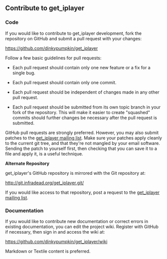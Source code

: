 ## Contribute to get_iplayer

### Code

If you would like to contribute to get_iplayer development, fork the repository on GitHub and submit a pull request with your changes:

<https://github.com/dinkypumpkin/get_iplayer>

Follow a few basic guidelines for pull requests:

- Each pull request should contain only one new feature or a fix for a single bug.

- Each pull request should contain only one commit.

- Each pull request should be independent of changes made in any other pull request.

- Each pull request should be submitted from its own topic branch in your fork of the repository.  This will make it easier to create "squashed" commits should further changes be necessary after the pull request is submitted.

GitHub pull requests are strongly preferred.  However, you may also submit patches to the [get_iplayer mailing list](http://lists.infradead.org/mailman/listinfo/get_iplayer).  Make sure your patches apply cleanly to the current git tree, and that they're not mangled by your email software. Sending the patch to yourself first, then checking that you can save it to a file and apply it, is a useful technique.

**Alternate Repository**

get_iplayer's GitHub repository is mirrored with the Git repository at:

<http://git.infradead.org/get_iplayer.git/>

If you would like access to that repository, post a request to the [get_iplayer mailing list](http://lists.infradead.org/mailman/listinfo/get_iplayer).

### Documentation

If you would like to contribute new documentation or correct errors in existing documentation, you can edit the project wiki.  Register with GitHub if necessary, then sign in and access the wiki at:

<https://github.com/dinkypumpkin/get_iplayer/wiki>

Markdown or Textile content is preferred.